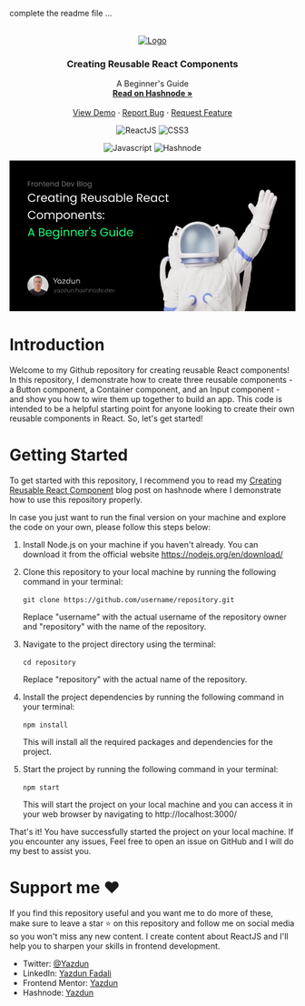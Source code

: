complete the readme file ...

<div id="top"></div>

<!-- PROJECT LOGO -->
<br />
<div align="center">
  <a href="https://twitter.com/Yazdun">
    <img src="./public/favicon.ico" alt="Logo" width="80" height="80">
  </a>

<h3 align="center">Creating Reusable React Components</h3>

  <p align="center">
    A Beginner's Guide
    <br />
    <a href="https://yazdun.hashnode.dev/creating-reusable-react-components"><strong>Read on Hashnode »</strong></a>
    <br />
    <br />
    <a href="https://react-create-reusable-components.netlify.app/">View Demo</a>
    ·
    <a href="https://github.com/Yazdun/react-create-reusable-components/issues">Report Bug</a>
    ·
    <a href="https://github.com/Yazdun/react-create-reusable-components/issues">Request Feature</a>
  </p>

![ReactJS](https://img.shields.io/badge/-ReactJS-61DAFB?style=flat&logo=React&logoColor=white)
![CSS3](https://img.shields.io/badge/-CSS3-1572B6?style=flat&logo=CSS3&logoColor=white)

![Javascript](https://img.shields.io/badge/-Javascript-F7DF1E?style=flat&logo=Javascript&logoColor=black)
![Hashnode](https://img.shields.io/badge/-Hashnode-2962FF?style=flat&logo=Hashnode&logoColor=white)

</div>

![Thumbnail](./public/OG.png)

# Introduction

Welcome to my Github repository for creating reusable React components! In this
repository, I demonstrate how to create three reusable components - a Button
component, a Container component, and an Input component - and show you how to
wire them up together to build an app. This code is intended to be a helpful
starting point for anyone looking to create their own reusable components in
React. So, let's get started!

# Getting Started

To get started with this repository, I recommend you to read my
[Creating Reusable React Component](https://yazdun.hashnode.dev/creating-reusable-react-components)
blog post on hashnode where I demonstrate how to use this repository properly.

In case you just want to run the final version on your machine and explore the
code on your own, please follow this steps below:

1. Install Node.js on your machine if you haven't already. You can download it
   from the official website https://nodejs.org/en/download/

2. Clone this repository to your local machine by running the following command
   in your terminal:

   `git clone https://github.com/username/repository.git`

   Replace "username" with the actual username of the repository owner and
   "repository" with the name of the repository.

3. Navigate to the project directory using the terminal:

   `cd repository`

   Replace "repository" with the actual name of the repository.

4. Install the project dependencies by running the following command in your
   terminal:

   `npm install`

   This will install all the required packages and dependencies for the project.

5. Start the project by running the following command in your terminal:

   `npm start`

   This will start the project on your local machine and you can access it in
   your web browser by navigating to http://localhost:3000/

That's it! You have successfully started the project on your local machine. If
you encounter any issues, Feel free to open an issue on GitHub and I will do my
best to assist you.

# Support me ❤️

If you find this repository useful and you want me to do more of these, make
sure to leave a star ⭐ on this repository and follow me on social media so you
won't miss any new content. I create content about ReactJS and I'll help you to
sharpen your skills in frontend development.

- Twitter: [@Yazdun](https://twitter.com/Yazdun)
- LinkedIn: [Yazdun Fadali](www.linkedin.com/in/yazdun-fadali)
- Frontend Mentor: [Yazdun](https://www.frontendmentor.io/profile/Yazdun)
- Hashnode: [Yazdun](https://yazdun.hashnode.dev/)
